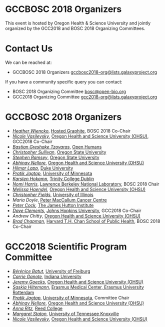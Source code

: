 <slot name="/events/gccbosc2018/header" />

# GCCBOSC 2018 Organizers

This event is hosted by Oregon Health & Science University and jointly organized by the GCC2018 and BOSC 2018 Organizing Committees.

# Contact Us

We can be reached at:

* GCCBOSC 2018 Organizers <gccbosc2018-org@lists.galaxyproject.org>

If you have a community specific query you can contact:

* BOSC 2018 Organizing Committee <bosc@open-bio.org>
* GCC2018 Organizing Committee <gcc2018-org@lists.galaxyproject.org>

# GCCBOSC 2018 Organizers

* *[Heather Wiencko](https://twitter.com/hlwiencko)*, [Hosted Graphite](http://www.hostedgraphite.com), BOSC 2018 Co-Chair
* *[Nicole Vasilevsky](Http://www.ohsu.edu/xd/education/library/about/staff-directory/nicole-vasilevsky.cfm)*, [Oregon Health and Science University (OHSU)](http://www.ohsu.edu/), GCC2018 Co-Chair
* *[Bastian Greshake Tzovaras](http://ruleofthirds.de/)*, [Open Humans](https://www.openhumans.org/)
* *[Christopher Sullivan](https://www.researchgate.net/profile/Christopher_Sullivan3)*, [Oregon State University](http://oregonstate.edu/)
* *[Stephen Ramsey](http://eecs.oregonstate.edu/people/ramsey-stephen)*, [Oregon State University](http://oregonstate.edu/)
* *[Abhinav Nellore](http://nellore.bio/)*, [Oregon Health and Science University (OHSU)](http://www.ohsu.edu/)
* *[Hilmar Lapp](https://github.com/hlapp)*, [Duke University](https://genome.duke.edu/)
* *[Pratik Jagtap](http://z.umn.edu/pjgs)*, [University of Minnesota](https://umn.edu/)
* *[Karsten Hokamp](http://bioinf.gen.tcd.ie/~khokamp)*, [Trinity College Dublin](http://www.tcd.ie)
* *[Nomi Harris](http://profiles.lbl.gov/nomi.harris)*, [Lawrence Berkeley National Laboratory](http://www.lbl.gov/), BOSC 2018 Chair
* *[Melissa Haendel](http://www.ohsu.edu/xd/education/library/about/staff-directory/melissa-haendel.cfm)*, [Oregon Health and Science University (OHSU)](http://www.ohsu.edu/)
* *[Christopher Fields](http://hpcbio.illinois.edu/people)*, [University of Illinois](http://illinois.edu/)
* *Maria Doyle*, [Peter MacCallum Cancer Centre](https://www.petermac.org/)
* *[Peter Cock](http://www.hutton.ac.uk/staff/peter-cock),* [The James Hutton Institute](http://www.hutton.ac.uk/)
* *[Dave Clements](/people/dave-clements/)*, [Johns Hopkins University](https://jhu.edu/), GCC2018 Co-Chair
* *Andrew Chitty*, [Oregon Health and Science University (OHSU)](http://www.ohsu.edu/)
* *[Brad Chapman](http://bcb.io/)*, [Harvard T.H. Chan School of Public Health](https://www.hsph.harvard.edu/), BOSC 2018 Co-Chair

# GCC2018 Scientific Program Committee

* *[Bérénice Batut](http://research.bebatut.fr/)*, [University of Freiburg](https://www.uni-freiburg.de/)
* *[Carrie Ganote](https://www.researchgate.net/profile/Carrie_Ganote),* [Indiana University](https://www.indiana.edu/)
* *[Jeremy Goecks](https://goeckslab.org/people/jeremy.html)*, [Oregon Health and Science University (OHSU)](http://www.ohsu.edu/)
* *[Saskia Hiltemann](https://www.researchgate.net/profile/Saskia_Hiltemann)*, [Erasmus Medical Center, Erasmus University Rotterdam](https://www.erasmusmc.nl/research/?lang=en)
* *[Pratik Jagtap](https://scholar.google.com/citations?user=z3jz2gsAAAAJ&hl=en)*, [University of Minnesota](https://www.umn.edu/), Committee Chair
* *[Abhinav Nellore](http://nellore.bio/)*, [Oregon Health and Science University (OHSU)](http://www.ohsu.edu/)
* *[Anna Ritz](http://www.reed.edu/biology/ritz/index.html),* [Reed College](http://www.reed.edu/)
* *[Margaret Staton](http://gst.tennessee.edu/people/meg-staton/)*, [University of Tennessee Knoxville](http://www.utk.edu/)
* *[Nicole Vasilevsky](Http://www.ohsu.edu/xd/education/library/about/staff-directory/nicole-vasilevsky.cfm)*, [Oregon Health and Science University (OHSU)](http://www.ohsu.edu/)
